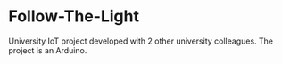 # Follow-The-Light
University IoT project developed with 2 other university colleagues.
The project is an Arduino.
